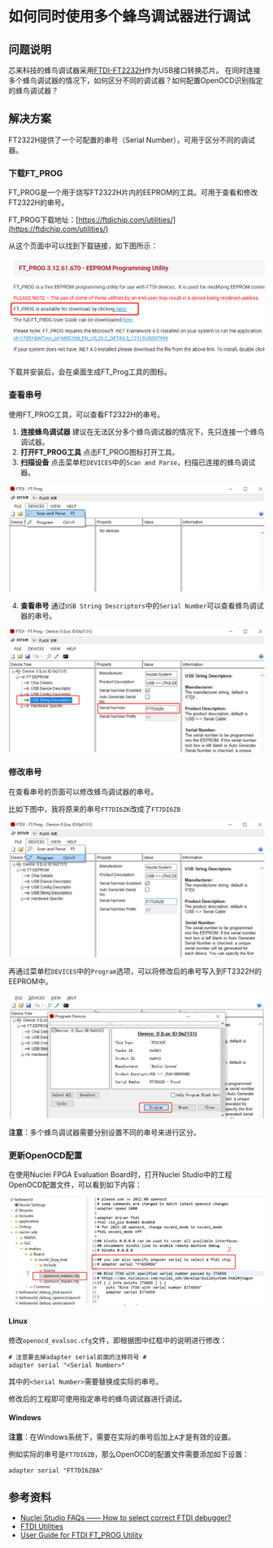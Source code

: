 # 如何同时使用多个蜂鸟调试器进行调试

## 问题说明

芯来科技的蜂鸟调试器采用[FTDI-FT2232H](https://ftdichip.cn/Products/ICs/FT2232H.html)作为USB接口转换芯片。
在同时连接多个蜂鸟调试器的情况下，如何区分不同的调试器？如何配置OpenOCD识别指定的蜂鸟调试器？

## 解决方案

FT2322H提供了一个可配置的串号（Serial Number），可用于区分不同的调试器。

### 下载FT_PROG

FT_PROG是一个用于烧写FT2322H片内的EEPROM的工具。可用于查看和修改FT2322H的串号。

FT_PROG下载地址：[https://ftdichip.com/utilities/](https://ftdichip.com/utilities/)

从这个页面中可以找到下载链接，如下图所示：

![ft_prog](asserts/images/27/27-1.png)

下载并安装后，会在桌面生成FT_Prog工具的图标。

### 查看串号

使用FT_PROG工具，可以查看FT2322H的串号。

1. **连接蜂鸟调试器** 建议在无法区分多个蜂鸟调试器的情况下，先只连接一个蜂鸟调试器。
2. **打开FT_PROG工具** 点击FT_PROG图标打开工具。
3. **扫描设备** 点击菜单栏`DEVICES`中的`Scan and Parse`，扫描已连接的蜂鸟调试器。

  ![scan_device](asserts/images/27/27-2.png)

4. **查看串号** 通过`USB String Descriptors`中的`Serial Number`可以查看蜂鸟调试器的串号。

  ![serial_number](asserts/images/27/27-3.png)

### 修改串号

在查看串号的页面可以修改蜂鸟调试器的串号。

比如下图中，我将原来的串号`FT7DI6ZK`改成了`FT7DI6ZB`

![modify_serial_number](asserts/images/27/27-4.png)

再通过菜单栏`DEVICES`中的`Program`选项，可以将修改后的串号写入到FT2322H的EEPROM中。

![program](asserts/images/27/27-5.png)

**注意**：多个蜂鸟调试器需要分别设置不同的串号来进行区分。

### 更新OpenOCD配置

在使用Nuclei FPGA Evaluation Board时，打开Nuclei Studio中的工程OpenOCD配置文件，可以看到如下内容：

![openocd_config](asserts/images/27/27-6.png)

#### Linux

修改`openocd_evalsoc.cfg`文件，即根据图中红框中的说明进行修改：

```
# 注意要去掉adapter serial前面的注释符号 #
adapter serial "<Serial Number>"
```

其中的`<Serial Number>`需要替换成实际的串号。

修改后的工程即可使用指定串号的蜂鸟调试器进行调试。

#### Windows

**注意**：在Windows系统下，需要在实际的串号后加上`A`才是有效的设置。

例如实际的串号是`FT7DI6ZB`，那么OpenOCD的配置文件需要添加如下设置：

```
adapter serial "FT7DI6ZBA"
```

## 参考资料

- [Nuclei Studio FAQs —— How to select correct FTDI debugger?](https://doc.nucleisys.com/nuclei_sdk/faq.html#how-to-select-correct-fdti-debugger)
- [FTDI Utilities](https://ftdichip.com/utilities/)
- [User Guide for FTDI FT_PROG Utility](https://www.ftdichip.com/Support/Documents/AppNotes/AN_124_User_Guide_For_FT_PROG.pdf)
